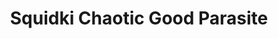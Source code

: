 ---
slug: squidki-chaotic-good-parasite-159
title: Squidki Chaotic Good Parasite
description: "Squidki Chaotic Good Parasite is an exciting online game. Play for free directly in your browser!"
icon: /images/new_mods/Sprunki Chaotic Good Parasite.png
url: https://wowtbc.net/sprunkin/chaotic-good-parasite/index.html
previewImage: /images/new_mods/Sprunki Chaotic Good Parasite.png
type: new mods

# SEO配置
seo:
  title: "Squidki Chaotic Good Parasite - Play Free Online Game | Fun Browser Games"
  description: "Squidki Chaotic Good Parasite - Play this fun online game for free in your browser. No download required!"
  ogImage: "/images/new_mods/Sprunki Chaotic Good Parasite.png"
  keywords: "squidki-chaotic-good-parasite-159, online game, browser game, free game, new mods game, play online"

videoUrls:
  - https://www.youtube.com/embed/example1
  - https://www.youtube.com/embed/example2

whyPlay:
  title: "Why Play Squidki Chaotic Good Parasite?"
  items:
    - "Immersive Gameplay: Squidki Chaotic Good Parasite offers an engaging and immersive gaming experience that will keep you entertained for hours"
    - "Challenging Levels: Test your skills with increasingly difficult challenges and obstacles"
    - "Beautiful Graphics: Enjoy stunning visuals and smooth animations that bring the game world to life"
    - "Regular Updates: New content and features are added regularly to keep the game fresh and exciting"
    - "Free to Play: Experience all the fun without spending a penny"
    - "Community Features: Connect with other players, share strategies, and compete for high scores"
    - "Cross-Platform: Play on any device with a web browser, no downloads required"

features:
  title: "Key Features of Squidki Chaotic Good Parasite"
  image: "/images/new_mods/Sprunki Chaotic Good Parasite.png"
  items:
    - "Intuitive Controls: Easy to learn controls make Squidki Chaotic Good Parasite accessible for players of all skill levels"
    - "Multiple Game Modes: Enjoy various gameplay options that provide different challenges and experiences"
    - "Character Customization: Personalize your gaming experience with unique characters and items"
    - "Achievement System: Complete special tasks to earn rewards and recognition"
    - "Leaderboards: Compete with players worldwide and see who can achieve the highest scores"

characteristics:
  title: "Game Characteristics"
  image: "/images/new_mods/Sprunki Chaotic Good Parasite.png"
  items:
    - "Genre: New mods game with elements of strategy and skill"
    - "Difficulty: Suitable for both casual gamers and those seeking a challenge"
    - "Play Time: Quick sessions or extended gameplay, depending on your preference"
    - "Art Style: Vibrant and engaging visuals that enhance the gaming experience"
    - "Sound Design: Immersive audio that complements the gameplay perfectly"

info: "Squidki Chaotic Good Parasite is an exciting online game that offers players a unique and engaging gaming experience. With its intuitive controls, stunning visuals, and challenging gameplay, Squidki Chaotic Good Parasite provides hours of entertainment for players of all ages and skill levels. Whether you're looking for a quick gaming session during a break or an extended play session, Squidki Chaotic Good Parasite delivers an immersive experience that will keep you coming back for more. The game features multiple levels of increasing difficulty, ensuring that players are constantly challenged as they progress. With regular updates adding new content and features, Squidki Chaotic Good Parasite remains fresh and exciting, providing endless entertainment options for its growing community of players."

howToPlayIntro: "Welcome to Squidki Chaotic Good Parasite! This guide will walk you through the basics and help you master the game. Whether you're a beginner or looking to improve your skills, these tips and instructions will enhance your gaming experience."

howToPlaySteps:
  - title: "Getting Started"
    description: "Begin your Squidki Chaotic Good Parasite adventure by familiarizing yourself with the controls. Use your keyboard or mouse to navigate through the game interface. The tutorial will guide you through the basic mechanics and help you understand the objectives."
  - title: "Understanding the Objectives"
    description: "In Squidki Chaotic Good Parasite, your main goal is to progress through levels by completing specific objectives. Each level presents unique challenges that require different strategies and approaches."
  - title: "Mastering the Controls"
    description: "Practice using the controls to improve your precision and reaction time. Squidki Chaotic Good Parasite requires quick reflexes and strategic thinking to overcome obstacles and defeat opponents."
  - title: "Utilizing Power-ups"
    description: "Collect power-ups throughout the game to enhance your abilities and overcome difficult challenges. Each power-up offers unique advantages that can be crucial for success."
  - title: "Developing Strategies"
    description: "As you progress in Squidki Chaotic Good Parasite, develop effective strategies for different scenarios. Analyze patterns, anticipate challenges, and adapt your approach to maximize your performance."

faq:
  title: "Frequently Asked Questions about Squidki Chaotic Good Parasite"
  items:
    - question: "Is Squidki Chaotic Good Parasite free to play?"
      answer: "Yes, Squidki Chaotic Good Parasite is completely free to play directly in your web browser. No downloads or purchases are required to enjoy the full game experience."
    - question: "Can I play Squidki Chaotic Good Parasite on mobile devices?"
      answer: "Yes, Squidki Chaotic Good Parasite is optimized for both desktop and mobile play. You can enjoy the game on any device with a web browser and internet connection."
    - question: "Are there any in-game purchases?"
      answer: "While Squidki Chaotic Good Parasite is free to play, there may be optional in-game purchases available for cosmetic items or additional features that don't affect core gameplay."
    - question: "How often is Squidki Chaotic Good Parasite updated?"
      answer: "The developers regularly update Squidki Chaotic Good Parasite with new content, features, and improvements based on player feedback and game performance."
    - question: "Can I play Squidki Chaotic Good Parasite offline?"
      answer: "Currently, Squidki Chaotic Good Parasite requires an internet connection to play as it's a browser-based online game."
    - question: "Is Squidki Chaotic Good Parasite suitable for children?"
      answer: "Yes, Squidki Chaotic Good Parasite is designed to be family-friendly and suitable for players of all ages."
    - question: "How do I report bugs or issues?"
      answer: "If you encounter any problems while playing Squidki Chaotic Good Parasite, you can report them through the game's support page or contact the developers directly through their website."
    - question: "Still Have Questions?"
      answer: "If you have additional questions about Squidki Chaotic Good Parasite that aren't covered in this FAQ, please visit our support center or contact our customer service team for assistance."
---